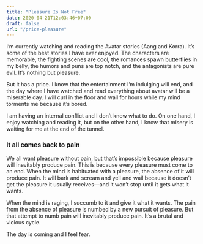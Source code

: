 ```yaml
---
title: "Pleasure Is Not Free"
date: 2020-04-21T12:03:46+07:00
draft: false
url: "/price-pleasure"
---
```


I’m currently watching and reading the Avatar stories (Aang and Korra). It’s some of the best stories I have ever enjoyed. The characters are memorable, the fighting scenes are cool, the romances spawn butterflies in my belly, the humors and puns are top notch, and the antagonists are pure evil. It’s nothing but pleasure.

But it has a price. I know that the entertainment I’m indulging will end, and the day where I have watched and read everything about avatar will be a miserable day. I will curl in the floor and wail for hours while my mind torments me because it’s bored. 

I am having an internal conflict and I don’t know what to do. On one hand, I enjoy watching and reading it, but on the other hand, I know that misery is waiting for me at the end of the tunnel.

### It all comes back to pain

We all want pleasure without pain, but that’s impossible because pleasure will inevitably produce pain. This is because every pleasure must come to an end. When the mind is habituated with a pleasure, the absence of it will produce pain. It will bark and scream and yell and wail because it doesn’t get the pleasure it usually receives—and it won’t stop until it gets what it wants.

When the mind is raging, I succumb to it and give it what it wants. The pain from the absence of pleasure is numbed by a new pursuit of pleasure. But that attempt to numb pain will inevitably produce pain. It’s a brutal and vicious cycle.

The day is coming and I feel fear.